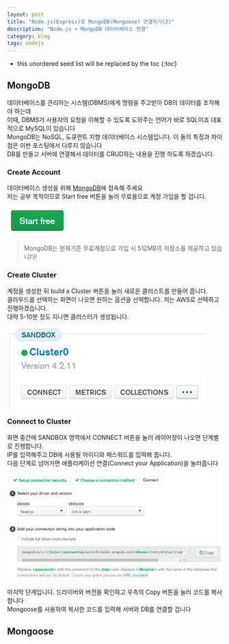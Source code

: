```yaml
---
layout: post
title: "Node.js(Express)로 MongoDB(Mongoose) 연결하기(2)"
description: "Node.js + MongoDB 데이터베이스 연결"
category: blog
tags: nodejs
---
```



* this unordered seed list will be replaced by the toc
{:toc}

## MongoDB

데이터베이스를 관리하는 시스템(DBMS)에게 명령을 주고받아 DB의 데이터를 조작해야 하는데  
이때, DBMS가 사용자의 요청을 이해할 수 있도록 도와주는 언어가 바로 SQL이죠 대표적으로 MySQL이 있습니다   
MongoDB는 NoSQL, 도큐먼트 지향 데이터베이스 시스템입니다. 이 둘의 특징과 차이점은 이번 포스팅에서 다루지 않습니다   
DB를 만들고 서버에 연결해서 데이터를 CRUD하는 내용을 진행 하도록 하겠습니다.


### Create Account

데이터베이스 생성을 위해 [MongoDB](https://www.mongodb.com/)에 접속해 주세요   
저는 공부 목적이므로 Start free 버튼을 눌러 무료용으로 계정 가입을 할 겁니다.

![Start Free](/assets/img/2021-01-08/join.png)

> MongoDB는 현재기준 무료계정으로 가입 시 512MB의 저장소를 제공하고 있습니다!

### Create Cluster

계정을 생성한 뒤 build a Cluster 버튼을 눌러 새로운 클러스트를 만들어 줍니다.  
클라우드를 선택하는 화면이 나오면 원하는 옵션을 선택합니다. 저는 AWS로 선택하고 진행하겠습니다.   
대략 5-10분 정도 지나면 클러스터가 생성됩니다. 

![Create a New Cluster](/assets/img/2021-01-08/connect.png)

### Connect to Cluster

화면 중간에 SANDBOX 영역에서 CONNECT 버튼을 눌러 레이어창이 나오면 단계별로 진행합니다.     
IP를 입력해주고 DB에 사용될 아이디와 패스워드를 입력해 줍니다.  
다음 단계로 넘어가면 애플리케이션 연결(Connect your Application)을 눌러줍니다  

![Create a New Cluster](/assets/img/2021-01-08/code.png)

마지막 단계입니다. 드라이버와 버전을 확인하고 우측의 Copy 버튼을 눌러 코드를 복사합니다  
Mongoose를 사용하여 복사한 코드를 입력해 서버와 DB를 연결할 겁니다

## Mongoose